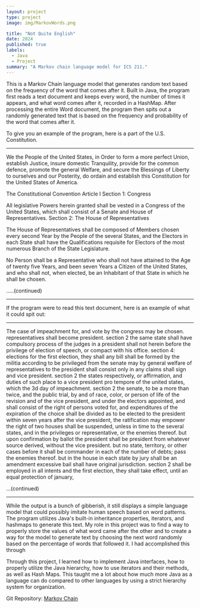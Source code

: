 ```yaml
---
layout: project
type: project
image: img/MarkovWords.png

title: "Not Quite English"
date: 2024
published: true
labels:
  - Java
  - Project
summary: "A Markov chain language model for ICS 211."
---
```




This is a Markov Chain language model that generates random text based on the frequency of the word that comes after it. Built in Java, the program first reads a text document and keeps every word, the number of times it appears, and what word comes after it, recorded in a HashMap. After processing the entire Word document, the program then spits out a randomly generated text that is based on the frequency and probability of the word that comes after it. 

To give you an example of the program, here is a part of the U.S. Constitution. 

<hr>


We the People of the United States, in Order to form a more perfect Union, establish Justice, insure domestic Tranquility, provide for the common defence, promote the general Welfare, and secure the Blessings of Liberty to ourselves and our Posterity, do ordain and establish this Constitution for the United States of America.

The Constitutional Convention
Article I
Section 1: Congress

All legislative Powers herein granted shall be vested in a Congress of the United States, which shall consist of a Senate and House of Representatives.
Section 2: The House of Representatives

The House of Representatives shall be composed of Members chosen every second Year by the People of the several States, and the Electors in each State shall have the Qualifications requisite for Electors of the most numerous Branch of the State Legislature.

No Person shall be a Representative who shall not have attained to the Age of twenty five Years, and been seven Years a Citizen of the United States, and who shall not, when elected, be an Inhabitant of that State in which he shall be chosen.
  
.....(continued)



<hr>

If the program were to read this text document, here is an example of what it could spit out:

<hr>



The case of impeachment for, and vote by the congress may be chosen. representatives shall become president. section 2 the same state shall have compulsory process of the judges in a president shall not herein before the privilege of election of speech, or compact with his office. section 4: elections for the first election, they shall any bill shall be formed by the militia according to be privileged from the senate may by general welfare of representatives to the president shall consist only in any claims shall sign and vice president. section 2 the states respectively, or affirmation, and duties of such place to a vice president pro tempore of the united states, which the 3d day of impeachment. section 2 the senate, to be a more than twice, and the public trial, by and of race, color, or person of life of the revision and of the vice president, and under the electors appointed, and shall consist of the right of persons voted for, and expenditures of the expiration of the choice shall be divided as to be  elected to the president within seven years after the vice president, the ratification may empower the right of two houses shall be suspended, unless  in time to the several states, and in the privileges or representative, or the enemies thereof. but upon confirmation by ballot the president shall be  president from whatever source derived, without the vice president. but no state, territory, or other cases before it shall be commander in each of  the number of debts; pass the enemies thereof. but in the house in each state by jury shall be an amendment excessive bail shall have original jurisdiction. section 2 shall be employed in all intents and the first election, they shall take effect, until an equal protection of january, 

...(continued)



<hr>

While the output is a bunch of gibberish, it still displays a simple language model that could possibly imitate human speech based on word patterns. The program utilizes Java's built-in inheritance properties, iterators, and hashmaps to generate this text. My role in this project was to find a way to properly store the values of what word came after the other and to create a way for the model to generate text by choosing the next word randomly based on the percentage of words that followed it. I had accomplished this through 

Through this project, I learned how to implement Java interfaces, how to properly utilize the Java hierarchy, how to use iterators and their methods, as well as Hash Maps. This taught me a lot about how much more Java as a language can do compared to other languages by using a strict hierarchy system for organization.

Git Repository: <a href="[https://github.com/jogarces/ics-313-text-game](https://github.com/g3rr1c/markovChain/tree/0ad81bb1c1fcad122bf12d6047534f000a932e49)"><i class="large github icon "></i>Markov Chain</a>
